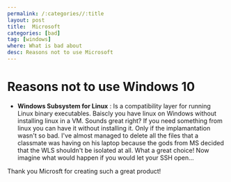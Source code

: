 ```yaml
---
permalink: /:categories//:title
layout: post
title:  Microsoft
categories: [bad]
tag: [windows]
where: What is bad about
desc: Reasons not to use Microsoft
---
```


# Reasons not to use Windows 10

* **Windows Subsystem for Linux** : Is a compatibility layer for running Linux binary executables. Baiscly you have linux on Windows without installing linux in a VM. Sounds great right? If you need something from linux you can have it without installing it. Only if the implamantation wasn't so bad. I've almost managed to delete all the files that a classmate was having on his laptop because the gods from MS decided that the WLS shouldn't be isolated at all. What a great choice! Now imagine what would happen if you would let your SSH open...

Thank you Microsft for creating such a great product!